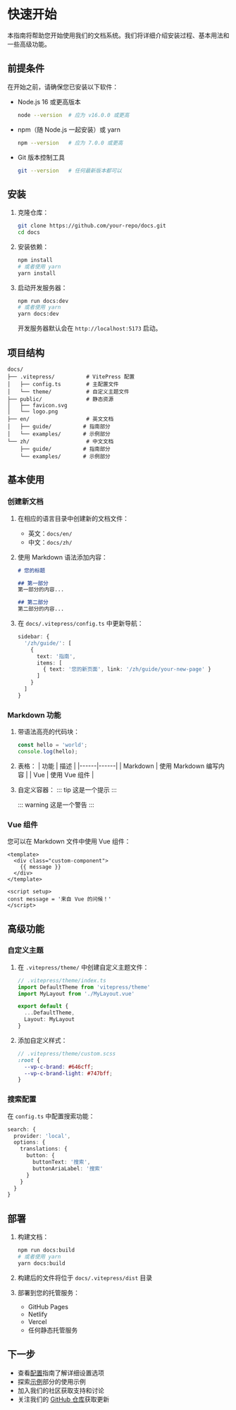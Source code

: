 # 快速开始

本指南将帮助您开始使用我们的文档系统。我们将详细介绍安装过程、基本用法和一些高级功能。

## 前提条件

在开始之前，请确保您已安装以下软件：

- Node.js 16 或更高版本
  ```bash
  node --version  # 应为 v16.0.0 或更高
  ```
- npm（随 Node.js 一起安装）或 yarn
  ```bash
  npm --version   # 应为 7.0.0 或更高
  ```
- Git 版本控制工具
  ```bash
  git --version   # 任何最新版本都可以
  ```

## 安装

1. 克隆仓库：
   ```bash
   git clone https://github.com/your-repo/docs.git
   cd docs
   ```

2. 安装依赖：
   ```bash
   npm install
   # 或者使用 yarn
   yarn install
   ```

3. 启动开发服务器：
   ```bash
   npm run docs:dev
   # 或者使用 yarn
   yarn docs:dev
   ```

   开发服务器默认会在 `http://localhost:5173` 启动。

## 项目结构

```
docs/
├── .vitepress/          # VitePress 配置
│   ├── config.ts        # 主配置文件
│   └── theme/           # 自定义主题文件
├── public/              # 静态资源
│   ├── favicon.svg
│   └── logo.png
├── en/                  # 英文文档
│   ├── guide/          # 指南部分
│   └── examples/       # 示例部分
└── zh/                  # 中文文档
    ├── guide/          # 指南部分
    └── examples/       # 示例部分
```

## 基本使用

### 创建新文档

1. 在相应的语言目录中创建新的文档文件：
   - 英文：`docs/en/`
   - 中文：`docs/zh/`

2. 使用 Markdown 语法添加内容：
   ```markdown
   # 您的标题

   ## 第一部分
   第一部分的内容...

   ## 第二部分
   第二部分的内容...
   ```

3. 在 `docs/.vitepress/config.ts` 中更新导航：
   ```ts
   sidebar: {
     '/zh/guide/': [
       {
         text: '指南',
         items: [
           { text: '您的新页面', link: '/zh/guide/your-new-page' }
         ]
       }
     ]
   }
   ```

### Markdown 功能

1. 带语法高亮的代码块：
   ```js
   const hello = 'world';
   console.log(hello);
   ```

2. 表格：
   | 功能 | 描述 |
   |------|------|
   | Markdown | 使用 Markdown 编写内容 |
   | Vue | 使用 Vue 组件 |

3. 自定义容器：
   ::: tip
   这是一个提示
   :::

   ::: warning
   这是一个警告
   :::

### Vue 组件

您可以在 Markdown 文件中使用 Vue 组件：

```vue
<template>
  <div class="custom-component">
    {{ message }}
  </div>
</template>

<script setup>
const message = '来自 Vue 的问候！'
</script>
```

## 高级功能

### 自定义主题

1. 在 `.vitepress/theme/` 中创建自定义主题文件：
   ```ts
   // .vitepress/theme/index.ts
   import DefaultTheme from 'vitepress/theme'
   import MyLayout from './MyLayout.vue'

   export default {
     ...DefaultTheme,
     Layout: MyLayout
   }
   ```

2. 添加自定义样式：
   ```scss
   // .vitepress/theme/custom.scss
   :root {
     --vp-c-brand: #646cff;
     --vp-c-brand-light: #747bff;
   }
   ```

### 搜索配置

在 `config.ts` 中配置搜索功能：

```ts
search: {
  provider: 'local',
  options: {
    translations: {
      button: {
        buttonText: '搜索',
        buttonAriaLabel: '搜索'
      }
    }
  }
}
```

## 部署

1. 构建文档：
   ```bash
   npm run docs:build
   # 或者使用 yarn
   yarn docs:build
   ```

2. 构建后的文件将位于 `docs/.vitepress/dist` 目录

3. 部署到您的托管服务：
   - GitHub Pages
   - Netlify
   - Vercel
   - 任何静态托管服务

## 下一步

- 查看[配置](./configuration.md)指南了解详细设置选项
- 探索[示例](../examples/)部分的使用示例
- 加入我们的社区获取支持和讨论
- 关注我们的 [GitHub 仓库](https://github.com/your-repo/docs)获取更新 